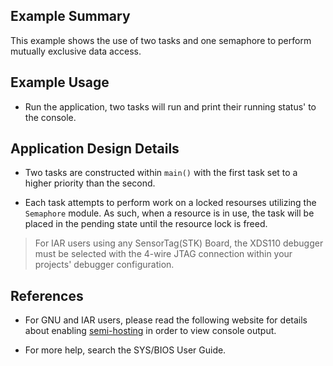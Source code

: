 ## Example Summary

This example shows the use of two tasks and one semaphore to perform
mutually exclusive data access.

## Example Usage

* Run the application, two tasks will run and print their running status' to the
console.

## Application Design Details

* Two tasks are constructed within `main()` with the first task set to a higher
  priority than the second.

*  Each task attempts to perform work on a locked resourses utilizing the
   `Semaphore` module. As such, when a resource is in use, the task will be
   placed in the pending state until the resource lock is freed.

> For IAR users using any SensorTag(STK) Board, the XDS110 debugger must be
selected with the 4-wire JTAG connection within your projects' debugger
configuration.

## References
* For GNU and IAR users, please read the following website for details about
enabling [semi-hosting](http://processors.wiki.ti.com/index.php/TI-RTOS_Examples_SemiHosting)
in order to view console output.

* For more help, search the SYS/BIOS User Guide.

